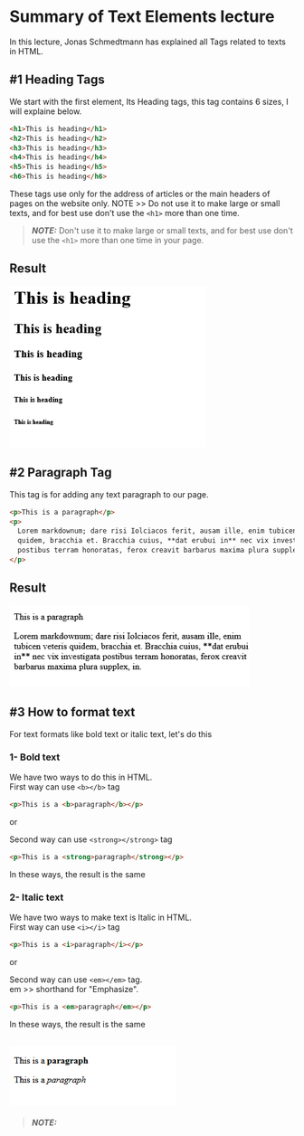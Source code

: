 # Summary of Text Elements lecture

In this lecture, Jonas Schmedtmann has explained all Tags related to texts in HTML.

## #1 Heading Tags

We start with the first element, Its Heading tags, this tag contains 6 sizes, I will explaine below.

```html
<h1>This is heading</h1>
<h2>This is heading</h2>
<h3>This is heading</h3>
<h4>This is heading</h4>
<h5>This is heading</h5>
<h6>This is heading</h6>
```

These tags use only for the address of articles or the main headers of pages on the website only.
NOTE >> Do not use it to make large or small texts, and for best use don't use the `<h1>` more than one time.

> **_NOTE:_** Don't use it to make large or small texts, and for best use don't use the `<h1>` more than one time in your page.

## Result

![](image1.png)

## #2 Paragraph Tag

This tag is for adding any text paragraph to our page.

```html
<p>This is a paragraph</p>
<p>
  Lorem markdownum; dare risi Iolciacos ferit, ausam ille, enim tubicen veteris
  quidem, bracchia et. Bracchia cuius, **dat erubui in** nec vix investigata
  postibus terram honoratas, ferox creavit barbarus maxima plura supplex, in.
</p>
```

## Result

![](image2.png)

## #3 How to format text

For text formats like bold text or italic text, let's do this

### 1- Bold text

We have two ways to do this in HTML.\
First way can use `<b></b>` tag

```html
<p>This is a <b>paragraph</b></p>
```

or

Second way can use `<strong></strong>` tag

```html
<p>This is a <strong>paragraph</strong></p>
```

In these ways, the result is the same

### 2- Italic text

We have two ways to make text is Italic in HTML.\
First way can use `<i></i>` tag

```html
<p>This is a <i>paragraph</i></p>
```

or

Second way can use `<em></em>` tag.\
em >> shorthand for "Emphasize".

```html
<p>This is a <em>paragraph</em></p>
```

In these ways, the result is the same

## ![](image3.png)

> **_NOTE:_**
